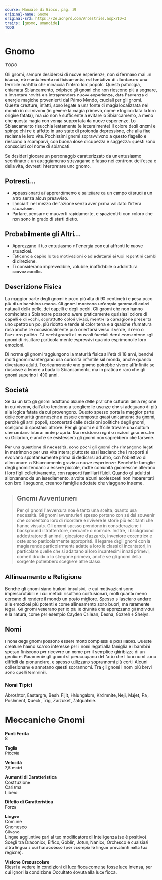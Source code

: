 ```yaml
---
source: Manuale di Gioco, pag. 39
original-name: Gnome
original-srd: https://2e.aonprd.com/Ancestries.aspx?ID=3
traits: [gnomo, umanoide]
TODO:
---
```


# Gnomo

_TODO_

Gli gnomi, sempre desiderosi di nuove esperienze, non si fermano mai un istante,
né mentalmente né fisicamente, nel tentativo di allontanare una terribile
malattia che minaccia l'intero loro popolo. Questa patologia, chiamata
Sbiancamento, colpisce gli gnomi che non riescono più a sognare, a inventare
novità e a intraprendere nuove esperienze, data l'assenza di energie magiche
provenienti dal Primo Mondo, cruciali per gli gnomi. Queste creature, infatti,
sono legate a una fonte di magia localizzata nel mondo in cui vivono (in genere
la magia primeva, come è logico data la loro origine fatata), ma ciò non è
sufficiente a evitare lo Sbiancamento, a meno che questa magia non venga
supportata da nuove esperienze. Lo Sbiancamento risucchia lentamente (e
letteralmente) il colore degli gnomi e spinge chi ne è affetto in uno stato di
profonda depressione, che alla fine reclama le loro vite. Pochissimi gnomi
sopravvivono a questo flagello e riescono a scamparvi, con buona dose di cupezza
e saggezza: questi sono conosciuti col nome di sbiancati.

Se desideri giocare un personaggio caratterizzato da un entusiasmo sconfinato e
un atteggiamento stravagante e fatato nei confronti dell'etica e della vita,
dovresti interpretare uno gnomo.

## Potresti...

- Appassionarti all'apprendimento e saltellare da un campo di studi a un altro
  senza alcun preavviso.
- Lanciarti nel mezzo dell'azione senza aver prima valutato l'intera situazione.
- Parlare, pensare e muoverti rapidamente, e spazientirti con coloro che non
  sono in grado di starti dietro.

## Probabilmente gli Altri...

- Apprezzano il tuo entusiasmo e l'energia con cui affronti le nuove situazioni.
- Faticano a capire le tue motivazioni o ad adattarsi ai tuoi repentini cambi di
  direzione.
- Ti considerano imprevedibile, volubile, inaffidabile o addirittura
  scavezzacollo.

## Descrizione Fisica

La maggior parte degli gnomi è poco più alta di 90 centimetri e pesa poco più di
un bambino umano. Gli gnomi mostrano un'ampia gamma di colori naturali della
pelle, dei capelli e degli occhi. Gli gnomi che non hanno cominciato a Sbiancare
possono avere praticamente qualsiasi colore di capelli e di occhi, soprattutto
colori vivaci, mentre la carnagione presenta uno spettro un po, più ridotto e
tende al color terra e a qualche sfumatura rosa anche se occasionalmente può
orientarsi verso il verde, il nero o l'azzurro pallido. Gli occhi grandi e i
muscoli facciali densi consentono agli gnomi di risultare particolarmente
espressivi quando esprimono le loro emozioni.

Di norma gli gnomi raggiungono la maturità fisica all'età di 18 anni, benché
molti gnomi mantengano una curiosità infantile sul mondo, anche quando diventano
adulti. Teoricamenente uno gnomo potrebbe vivere all'infinito se riuscisse a
tenere a bada lo Sbiancamento, ma in pratica è raro che gli gnomi superino i 400
anni.

## Società

Se da un lato gli gnomi adottano alcune delle pratiche culturali della regione
in cui vivono, dall'altro tendono a scegliere le usanze che si adeguano di più
alla logica fatata da cui provengono. Questo spesso porta la maggior parte delle
comunità gnomesche a essere composte quasi unicamente da gnomi, perché gli altri
popoli, sconcertati dalle decisioni politiche degli gnomi, scelgono di spostarsi
altrove. Per gli gnomi è difficile trovare una cultura che sentano interamente
propria. Non esistono regni o nazioni gnomesche su Golarion, e anche se
esistessero gli gnomi non saprebbero che farsene.

Per una questione di necessità, sono pochi gli gnomi che rimangono legati in
matrimonio per una vita intera; piuttosto essi lasciano che i rapporti si
evolvano spontaneamente prima di dedicarsi ad altro, con l'obiettivo di
allontanare lo Sbiancamento grazie a nuove esperienze. Benché le famiglie degli
gnomi tendano a essere piccole, molte comunità gnomesche allevano i loro figli
collettivamente, con rapporti familiari fluidi. Quando gli adulti si allontanano
da un insediamento, a volte alcuni adolescenti non imparentati con loro li
seguono, creando famiglie adottate che viaggiano insieme.

> ## Gnomi Avventurieri
>
> Per gli gnomi l'avventura non è tanto una scelta, quanto una necessità. Gli
> gnomi avventurieri spesso portano con sé dei souvenir che consentono loro di
> ricordare e rivivere le storie più eccitanti che hanno vissuto. Gli gnomi
> spesso prendono in considerazione i background intrattenitore, mercante o
> nomade. Inoltre, i background addestratore di animali, giocatore d'azzardo,
> inventore eccentrico e oste sono particolarmente appropriati. Il legame degli
> gnomi con la magia rende particolarmente adatte a loro le classi di
> incantatori, in particolare quelle che si adattano ai loro incantesimi innati
> primevi, come il druido o lo stregone primevo, anche se gli gnomi della
> sorgente potrebbero scegliere altre classi.

## Allineamento e Religione

Benché gli gnomi siano burloni impulsivi, le cui motivazioni sono
imperscrutabili e i cui metodi risultano confusionari, molti quanto meno cercano
di rendere il mondo un posto migliore. Spesso si lasciano andare alle emozioni
più potenti e come allineamento sono buoni, ma raramente legali. Gli gnomi
venerano per lo più le divinità che apprezzano gli individui e la natura, come
per esempio Cayden Cailean, Desna, Gozreh e Shelyn.

## Nomi

I nomi degli gnomi possono essere molto complessi e polisillabici. Queste
creature hanno scarso interesse per i nomi legati alla famiglia e i bambini
spesso finiscono per ricevere un nome per il semplice ghiribizzo di un genitore.
Raramente gli gnomi si preoccupano del fatto che i loro nomi sono difficili da
pronunciare, e spesso utilizzano soprannomi più corti. Alcuni collezionano e
annotano questi soprannomi. Tra gli gnomi i nomi più brevi sono quelli
femminili.

### Nomi Tipici

Abroshtor, Bastargre, Besh, Fijit, Halungalom, Krolmnite, Neji, Majet, Pai,
Poshment, Queck, Trig, Zarzuket, Zatqualmie.

# Meccaniche Gnomi

**Punti Ferita**  
8

**Taglia**  
Piccola

**Velocità**  
7,5 metri

**Aumenti di Caratteristica**  
Costituzione  
Carisma  
Libero

**Difetto di Caratteristica**  
Forza

**Lingue**  
Comune  
Gnomesco  
Silvano  
Lingue aggiuntive pari al tuo modificatore di Intelligenza (se è positivo).
Scegli tra Draconico, Elfico, Goblin, Jotun, Nanico, Orchesco e qualsiasi altra
lingua a cui hai accesso (per esempio le lingue prevalenti nella tua regione).

**Visione Crepuscolare**  
Riesci a vedere in condizioni di luce fioca come se fosse luce intensa, per cui
ignori la condizione Occultato dovuta alla luce fioca.
